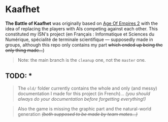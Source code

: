# Kaafhet

**The Battle of Kaafhet** was originally based on [Age Of Empires 2](https://www.ageofempires.com/games/aoeii/) with the idea of replacing the players with AIs competing against each other.
This constituted my ISN's project (en Français : Informatique et Sciences du Numérique, spécialité de terminale scientifique &mdash; supposedly made in groups, although this repo only contains my part ~~which ended up being the only thing made&hellip;~~)

> Note: the main branch is the `cleanup` one, not the `master` one.

## TODO: *

> The `old/` folder currently contains the whole and only (and messy) documentation I made for this project (in French)&hellip; _(you should always do your documentation before forgetting everything!)_

> Also the game is missing the graphic part and the natural-world generation ~~_(both supposed to be made by team mates&hellip;)_~~
